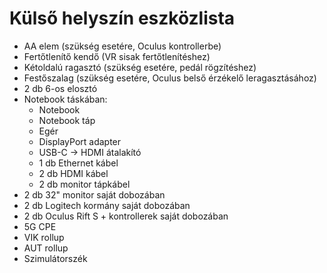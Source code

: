 # Külső helyszín eszközlista

- AA elem (szükség esetére, Oculus kontrollerbe)
- Fertőtlenítő kendő (VR sisak fertőtlenítéshez)
- Kétoldalú ragasztó (szükség esetére, pedál rögzítéshez)
- Festőszalag (szükség esetére, Oculus belső érzékelő leragasztásához)
- 2 db 6-os elosztó
- Notebook táskában:
  - Notebook
  - Notebook táp
  - Egér
  - DisplayPort adapter
  - USB-C -> HDMI átalakító
  - 1 db Ethernet kábel
  - 2 db HDMI kábel
  - 2 db monitor tápkábel
- 2 db 32" monitor saját dobozában
- 2 db Logitech kormány saját dobozában
- 2 db Oculus Rift S + kontrollerek saját dobozában
- 5G CPE
- VIK rollup
- AUT rollup
- Szimulátorszék
